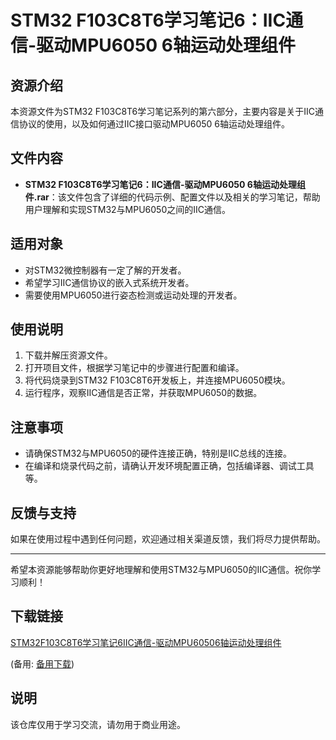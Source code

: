 # STM32 F103C8T6学习笔记6：IIC通信-驱动MPU6050 6轴运动处理组件

## 资源介绍

本资源文件为STM32 F103C8T6学习笔记系列的第六部分，主要内容是关于IIC通信协议的使用，以及如何通过IIC接口驱动MPU6050 6轴运动处理组件。

## 文件内容

- **STM32 F103C8T6学习笔记6：IIC通信-驱动MPU6050 6轴运动处理组件.rar**：该文件包含了详细的代码示例、配置文件以及相关的学习笔记，帮助用户理解和实现STM32与MPU6050之间的IIC通信。

## 适用对象

- 对STM32微控制器有一定了解的开发者。
- 希望学习IIC通信协议的嵌入式系统开发者。
- 需要使用MPU6050进行姿态检测或运动处理的开发者。

## 使用说明

1. 下载并解压资源文件。
2. 打开项目文件，根据学习笔记中的步骤进行配置和编译。
3. 将代码烧录到STM32 F103C8T6开发板上，并连接MPU6050模块。
4. 运行程序，观察IIC通信是否正常，并获取MPU6050的数据。

## 注意事项

- 请确保STM32与MPU6050的硬件连接正确，特别是IIC总线的连接。
- 在编译和烧录代码之前，请确认开发环境配置正确，包括编译器、调试工具等。

## 反馈与支持

如果在使用过程中遇到任何问题，欢迎通过相关渠道反馈，我们将尽力提供帮助。

---

希望本资源能够帮助你更好地理解和使用STM32与MPU6050的IIC通信。祝你学习顺利！

## 下载链接
[STM32F103C8T6学习笔记6IIC通信-驱动MPU60506轴运动处理组件](https://pan.quark.cn/s/124ada60afd2) 

(备用: [备用下载](https://pan.baidu.com/s/1jT_ZyKSUtFSc1xEc-ne69g?pwd=1234))

## 说明

该仓库仅用于学习交流，请勿用于商业用途。
